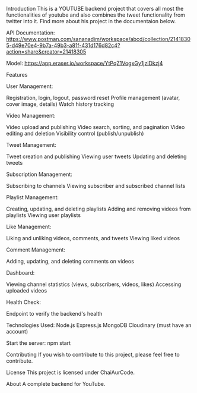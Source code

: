 Introduction
This is a YOUTUBE backend project that covers all most the functionalities of youtube and also combines the tweet functionality from twitter into it. Find more about his project in the documentaion below.

API Documentation:
https://www.postman.com/sananadim/workspace/abcd/collection/21418305-d49e70e4-9b7a-49b3-a81f-431d176d82c4?action=share&creator=21418305

Model:
https://app.eraser.io/workspace/YtPqZ1VogxGy1jzIDkzj4

Features

User Management:

Registration, login, logout, password reset
Profile management (avatar, cover image, details)
Watch history tracking

Video Management:

Video upload and publishing
Video search, sorting, and pagination
Video editing and deletion
Visibility control (publish/unpublish)

Tweet Management:

Tweet creation and publishing
Viewing user tweets
Updating and deleting tweets

Subscription Management:

Subscribing to channels
Viewing subscriber and subscribed channel lists

Playlist Management:

Creating, updating, and deleting playlists
Adding and removing videos from playlists
Viewing user playlists

Like Management:

Liking and unliking videos, comments, and tweets
Viewing liked videos

Comment Management:

Adding, updating, and deleting comments on videos

Dashboard:

Viewing channel statistics (views, subscribers, videos, likes)
Accessing uploaded videos

Health Check:

Endpoint to verify the backend's health

Technologies Used:
Node.js
Express.js
MongoDB
Cloudinary (must have an account)

Start the server:
npm start

Contributing
If you wish to contribute to this project, please feel free to contribute.

License
This project is licensed under ChaiAurCode.

About
A complete backend for YouTube.
